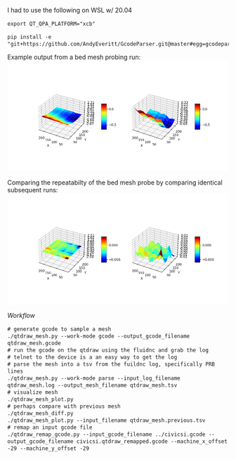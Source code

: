 I had to use the following on WSL w/ 20.04
```
export QT_QPA_PLATFORM="xcb"
```

```
pip install -e "git+https://github.com/AndyEveritt/GcodeParser.git@master#egg=gcodeparser"
```

Example output from a bed mesh probing run:
![Example bed mesh measurement png output](https://github.com/beckdac/qtdraw/blob/main/mesh/qtdraw_mesh.png?raw=true)

Comparing the repeatabilty of the bed mesh probe by comparing identical subsequent runs:
![Example bed mesh measurement repeatability png output](https://github.com/beckdac/qtdraw/blob/main/mesh/qtdraw_mesh.diff.png?raw=true)

*Workflow*
```
# generate gcode to sample a mesh 
./qtdraw_mesh.py --work-mode gcode --output_gcode_filename qtdraw_mesh.gcode
# run the gcode on the qtdraw using the fluidnc and grab the log
# telnet to the device is a an easy way to get the log
# parse the mesh into a tsv from the fuildnc log, specifically PRB lines
./qtdraw_mesh.py --work-mode parse --input_log_filename qtdraw_mesh.log --output_mesh_filename qtdraw_mesh.tsv
# visualize mesh
./qtdraw_mesh_plot.py
# perhaps compare with previous mesh
./qtdraw_mesh_diff.py
./qtdraw_mesh_plot.py --input_filename qtdraw_mesh.previous.tsv
# remap an input gcode file
./qtdraw_remap_gcode.py --input_gcode_filename ../civicsi.gcode --output_gcode_filename civicsi.qtdraw_remapped.gcode --machine_x_offset -29 --machine_y_offset -29
```
